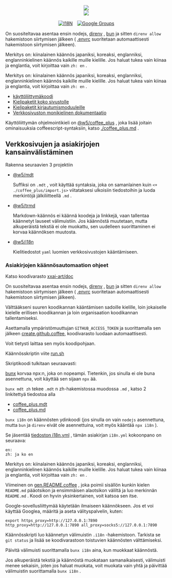 <p align="center"><a href="https://xxai.art"><img src="https://cdn.jsdelivr.net/gh/xxai-art/doc/logo.svg"/></a><br/><a href="https://xxai.art"><img src="https://cdn.jsdelivr.net/gh/xxai-art/doc/xxai.svg"/></a></p><p align="center"><a href="https://github.com/xxai-art/doc#readme"><img alt="I18N" src="https://cdn.jsdelivr.net/gh/wactax/img/t.svg"/></a>　<a href="https://groups.google.com/u/0/g/xxai-art"><img alt="Google Groups" src="https://cdn.jsdelivr.net/gh/wactax/img/g-groups.svg"/></a></p>

On suositeltavaa asentaa ensin nodejs, [direnv](https://direnv.net) , [bun](https://github.com/oven-sh/bun) ja sitten `direnv allow` hakemistoon siirtymisen jälkeen ( [.envrc](https://github.com/xxai-art/doc/blob/main/.envrc) suoritetaan automaattisesti hakemistoon siirtymisen jälkeen).

Merkitys on: kiinalainen käännös japaniksi, koreaksi, englanniksi, englanninkielinen käännös kaikille muille kielille. Jos haluat tukea vain kiinaa ja englantia, voit kirjoittaa vain `zh: en` .

Merkitys on: kiinalainen käännös japaniksi, koreaksi, englanniksi, englanninkielinen käännös kaikille muille kielille. Jos haluat tukea vain kiinaa ja englantia, voit kirjoittaa vain `zh: en` .

* [käyttöliittymäkoodi](https://github.com/xxai-art/web)
* [Kielipaketit koko sivustolle](https://github.com/xxai-art/web/tree/main/i18n)
* [Kielipaketit kirjautumismoduuleille](https://github.com/wacpkg/user/tree/main/ui.i18n)
* [Verkkosivuston monikielinen dokumentaatio](https://github.com/xxai-doc)

Käyttöliittymän ohjelmointikieli on [@w5/coffee_plus](http://npmjs.com/@w5/coffee_plus) , joka lisää joitain ominaisuuksia coffeescript-syntaksiin, katso [./coffee_plus.md](./coffee_plus.md) .

## Verkkosivujen ja asiakirjojen kansainvälistäminen

Rakenna seuraavien 3 projektiin

* [@w5/mdt](https://www.npmjs.com/package/@w5/mdt)

  Suffiksi on `.mdt` , voit käyttää syntaksia, joka on samanlainen kuin `<+ ./coffee_plus/import.js>` viitataksesi ulkoisiin tiedostoihin ja luoda merkintöjä jälkiliitteellä `.md` .

* [@w5/trmd](https://www.npmjs.com/package/@w5/trmd)

  Markdown-käännös ei käännä koodeja ja linkkejä, vaan tallentaa käännetyt lauseet välimuistiin. Jos käännöstä muutetaan, mutta alkuperäistä tekstiä ei ole muokattu, sen uudelleen suorittaminen ei korvaa käännöksen muutosta.

* [@w5/i18n](https://www.npmjs.com/package/@w5/i18n)

  Kielitiedostot `yaml` luomien verkkosivustojen kääntämiseen.

### Asiakirjojen käännösautomaation ohjeet

Katso koodivarasto [xxai-art/doc](https://github.com/xxai-art/doc)

On suositeltavaa asentaa ensin nodejs, [direnv](https://direnv.net) , [bun](https://github.com/oven-sh/bun) ja sitten `direnv allow` hakemistoon siirtymisen jälkeen ( [.envrc](https://github.com/xxai-art/doc/blob/main/.envrc) suoritetaan automaattisesti hakemistoon siirtymisen jälkeen).

Välttääkseni suuren koodikannan kääntämisen sadoille kielille, loin jokaiselle kielelle erillisen koodikannan ja loin organisaation koodikannan tallentamiseksi.

Asettamalla ympäristömuuttujan `GITHUB_ACCESS_TOKEN` ja suorittamalla sen jälkeen [create.github.coffee,](https://github.com/xxai-art/doc/blob/main/create.github.coffee) koodivarasto luodaan automaattisesti.

Voit tietysti laittaa sen myös koodipohjaan.

Käännösskriptin viite [run.sh](https://github.com/xxai-art/doc/blob/main/run.sh)

Skriptikoodi tulkitaan seuraavasti:

[bunx](https://bun.sh/docs/cli/bunx) korvaa npx:n, joka on nopeampi. Tietenkin, jos sinulla ei ole buna asennettuna, voit käyttää sen sijaan `npx` ää.

`bunx mdt zh` tekee `.mdt` n zh-hakemistossa muodossa `.md` , katso 2 linkitettyä tiedostoa alla

* [coffee_plus.mdt](https://github.com/xxai-doc/zh/blob/main/coffee_plus.mdt)
* [coffee_plus.md](https://github.com/xxai-doc/zh/blob/main/coffee_plus.md)

`bunx i18n` on käännösten ydinkoodi (jos sinulla on vain `nodejs` asennettuna, mutta `bun` ja `direnv` eivät ole asennettuina, voit myös kääntää `npx i18n` ).

Se jäsentää [tiedoston i18n.yml](https://github.com/xxai-art/doc/blob/main/i18n.yml) , tämän asiakirjan `i18n.yml` kokoonpano on seuraava:

```
en:
zh: ja ko en
```

Merkitys on: kiinalainen käännös japaniksi, koreaksi, englanniksi, englanninkielinen käännös kaikille muille kielille. Jos haluat tukea vain kiinaa ja englantia, voit kirjoittaa vain `zh: en` .

Viimeinen on [gen.README.coffee](https://github.com/xxai-art/doc/blob/main/gen.README.coffee) , joka poimii sisällön kunkin kielen `README.md` pääotsikon ja ensimmäisen alaotsikon väliltä ja luo merkinnän `README.md` . Koodi on hyvin yksinkertainen, voit katsoa sen itse.

Google-sovellusliittymää käytetään ilmaiseen käännökseen. Jos et voi käyttää Googlea, määritä ja aseta välityspalvelin, kuten:

```
export https_proxy=http://127.0.0.1:7890 http_proxy=http://127.0.0.1:7890 all_proxy=socks5://127.0.0.1:7890
```

Käännösskripti luo käännetyn välimuistin `.i18n` -hakemistoon. Tarkista se `git status` ja lisää se koodivarastoon toistuvien käännösten välttämiseksi.

Päivitä välimuisti suorittamalla `bunx i18n` aina, kun muokkaat käännöstä.

Jos alkuperäistä tekstiä ja käännöstä muokataan samanaikaisesti, välimuisti menee sekaisin, joten jos haluat muokata, voit muokata vain yhtä ja päivittää välimuistin suorittamalla `bunx i18n` .
